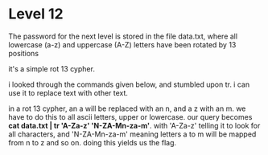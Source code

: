 # Level 12

The password for the next level is stored in the file data.txt, where all lowercase (a-z) and uppercase (A-Z) letters have been rotated by 13 positions

it's a simple rot 13 cypher.

i looked through the commands given below, and stumbled upon tr. i can use it to replace text with other text.

in a rot 13 cypher, an a will be replaced with an n, and a z with an m. we have to do this to all ascii letters, upper or lowercase. our query becomes **cat data.txt | tr 'A-Za-z' 'N-ZA-Mn-za-m'**. with 'A-Za-z' telling it to look for all characters, and 'N-ZA-Mn-za-m' meaning letters a to m will be mapped from n to z and so on. doing this yields us the flag.